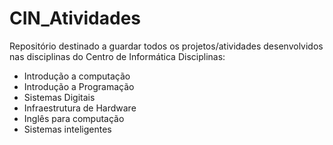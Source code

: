 # CIN_Atividades
Repositório destinado a guardar todos os projetos/atividades desenvolvidos nas disciplinas do Centro de Informática
Disciplinas:
* Introdução a computação
* Introdução a Programação
* Sistemas Digitais
* Infraestrutura de Hardware
* Inglês para computação
* Sistemas inteligentes

